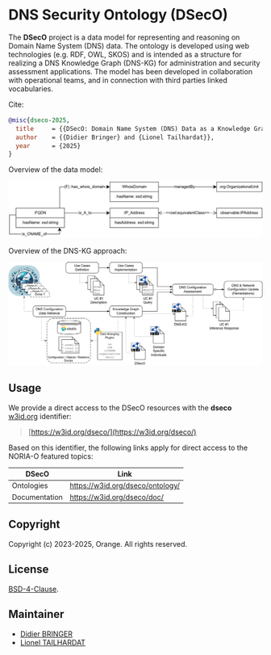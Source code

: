 # DNS Security Ontology (DSecO)

The **DSecO** project is a data model for representing and reasoning on Domain Name System (DNS) data.
The ontology is developed using web technologies (e.g. RDF, OWL, SKOS) and is intended as a structure for realizing a DNS Knowledge Graph (DNS-KG) for administration and security assessment applications.
The model has been developed in collaboration with operational teams, and in connection with third parties linked vocabularies.

Cite:

```bibtex
@misc{dseco-2025,
  title     = {{DSecO: Domain Name System (DNS) Data as a Knowledge Graph for Enhanced Security Analysis}},
  author    = {{Didier Bringer} and {Lionel Tailhardat}},
  year      = {2025}
}
```

Overview of the data model:

![DSecO diagram](docs/diagrams/dseco-overview.png)

Overview of the DNS-KG approach:

![DNS-KG approach](docs/diagrams/dns-kg-workflow.png)

## Usage

We provide a direct access to the DSecO resources with the **dseco** [w3id.org](https://w3id.org/) identifier:
> [https://w3id.org/dseco/](https://w3id.org/dseco/)

Based on this identifier, the following links apply for direct access to the NORIA-O featured topics:

| DSecO         | Link                               |
|---------------|------------------------------------|
| Ontologies    | https://w3id.org/dseco/ontology/   |
| Documentation | https://w3id.org/dseco/doc/        |

## Copyright

Copyright (c) 2023-2025, Orange. All rights reserved.

## License

[BSD-4-Clause](LICENSE.txt).

## Maintainer

* [Didier BRINGER](mailto:didier.bringer@orange.com)
* [Lionel TAILHARDAT](mailto:lionel.tailhardat@orange.com)
